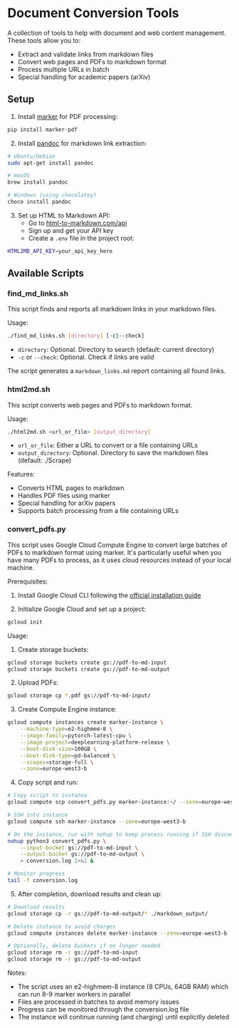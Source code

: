# Document Conversion Tools

A collection of tools to help with document and web content management. These tools allow you to:
- Extract and validate links from markdown files
- Convert web pages and PDFs to markdown format
- Process multiple URLs in batch
- Special handling for academic papers (arXiv)

## Setup

1. Install [marker](https://github.com/VikParuchuri/marker) for PDF processing:
```bash
pip install marker-pdf
```

2. Install [pandoc](https://pandoc.org/installing.html) for markdown link extraction:
```bash
# Ubuntu/Debian
sudo apt-get install pandoc

# macOS
brew install pandoc

# Windows (using chocolatey)
choco install pandoc
```

3. Set up HTML to Markdown API:
   - Go to [html-to-markdown.com/api](https://html-to-markdown.com/api)
   - Sign up and get your API key
   - Create a `.env` file in the project root:
```bash
HTML2MD_API_KEY=your_api_key_here
```

## Available Scripts

### find_md_links.sh

This script finds and reports all markdown links in your markdown files.

Usage:
```bash
./find_md_links.sh [directory] [-c|--check]
```

- `directory`: Optional. Directory to search (default: current directory)
- `-c` or `--check`: Optional. Check if links are valid

The script generates a `markdown_links.md` report containing all found links.

### html2md.sh

This script converts web pages and PDFs to markdown format.

Usage:
```bash
./html2md.sh <url_or_file> [output_directory]
```

- `url_or_file`: Either a URL to convert or a file containing URLs
- `output_directory`: Optional. Directory to save the markdown files (default: ./Scrape)

Features:
- Converts HTML pages to markdown
- Handles PDF files using marker
- Special handling for arXiv papers
- Supports batch processing from a file containing URLs

### convert_pdfs.py

This script uses Google Cloud Compute Engine to convert large batches of PDFs to markdown format using marker. It's particularly useful when you have many PDFs to process, as it uses cloud resources instead of your local machine.

Prerequisites:
1. Install Google Cloud CLI following the [official installation guide](https://cloud.google.com/sdk/docs/install-sdk)

2. Initialize Google Cloud and set up a project:
```bash
gcloud init
```

Usage:

1. Create storage buckets:
```bash
gcloud storage buckets create gs://pdf-to-md-input
gcloud storage buckets create gs://pdf-to-md-output
```

2. Upload PDFs:
```bash
gcloud storage cp *.pdf gs://pdf-to-md-input/
```

3. Create Compute Engine instance:
```bash
gcloud compute instances create marker-instance \
    --machine-type=e2-highmem-8 \
    --image-family=pytorch-latest-cpu \
    --image-project=deeplearning-platform-release \
    --boot-disk-size=100GB \
    --boot-disk-type=pd-balanced \
    --scopes=storage-full \
    --zone=europe-west3-b
```

4. Copy script and run:
```bash
# Copy script to instance
gcloud compute scp convert_pdfs.py marker-instance:~/ --zone=europe-west3-b

# SSH into instance
gcloud compute ssh marker-instance --zone=europe-west3-b

# On the instance, run with nohup to keep process running if SSH disconnects
nohup python3 convert_pdfs.py \
    --input-bucket gs://pdf-to-md-input \
    --output-bucket gs://pdf-to-md-output \
    > conversion.log 2>&1 &

# Monitor progress
tail -f conversion.log
```

5. After completion, download results and clean up:
```bash
# Download results
gcloud storage cp -r gs://pdf-to-md-output/* ./markdown_output/

# Delete instance to avoid charges
gcloud compute instances delete marker-instance --zone=europe-west3-b

# Optionally, delete buckets if no longer needed
gcloud storage rm -r gs://pdf-to-md-input
gcloud storage rm -r gs://pdf-to-md-output
```

Notes:
- The script uses an e2-highmem-8 instance (8 CPUs, 64GB RAM) which can run 8-9 marker workers in parallel
- Files are processed in batches to avoid memory issues
- Progress can be monitored through the conversion.log file
- The instance will continue running (and charging) until explicitly deleted
